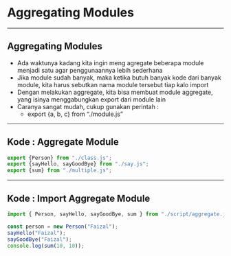 # Aggregating Modules

---

## Aggregating Modules

- Ada waktunya kadang kita ingin meng agregate beberapa module menjadi satu agar penggunaannya lebih sederhana
- Jika module sudah banyak, maka ketika butuh banyak kode dari banyak module, kita harus sebutkan nama module tersebut tiap kalo import
- Dengan melakukan aggregate, kita bisa membuat module aggregate, yang isinya menggabungkan export dari module lain
- Caranya sangat mudah, cukup gunakan perintah :
  - export {a, b, c} from “./module.js”

---

## Kode : Aggregate Module

```js
export {Person} from "./class.js";
export {sayHello, sayGoodBye} from "./say.js";
export {sum} from "./multiple.js";
```

---

## Kode : Import Aggregate Module

```js
import { Person, sayHello, sayGoodBye, sum } from "./script/aggregate.js";

const person = new Person("Faizal");
sayHello("Faizal");
sayGoodBye("Faizal");
console.log(sum(10, 10));
```